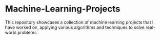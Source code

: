 # Machine-Learning-Projects
This repository showcases a collection of machine learning projects that I have worked on, applying various algorithms and techniques to solve real-world problems.
